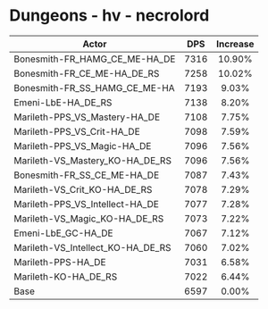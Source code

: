 # Dungeons - hv - necrolord
| Actor | DPS | Increase |
|---|:---:|:---:|
|Bonesmith-FR_HAMG_CE_ME-HA_DE|7316|10.90%|
|Bonesmith-FR_CE_ME-HA_DE_RS|7258|10.02%|
|Bonesmith-FR_SS_HAMG_CE_ME-HA|7193|9.03%|
|Emeni-LbE-HA_DE_RS|7138|8.20%|
|Marileth-PPS_VS_Mastery-HA_DE|7108|7.75%|
|Marileth-PPS_VS_Crit-HA_DE|7098|7.59%|
|Marileth-PPS_VS_Magic-HA_DE|7096|7.56%|
|Marileth-VS_Mastery_KO-HA_DE_RS|7096|7.56%|
|Bonesmith-FR_SS_CE_ME-HA_DE|7087|7.43%|
|Marileth-VS_Crit_KO-HA_DE_RS|7078|7.29%|
|Marileth-PPS_VS_Intellect-HA_DE|7077|7.28%|
|Marileth-VS_Magic_KO-HA_DE_RS|7073|7.22%|
|Emeni-LbE_GC-HA_DE|7067|7.12%|
|Marileth-VS_Intellect_KO-HA_DE_RS|7060|7.02%|
|Marileth-PPS-HA_DE|7031|6.58%|
|Marileth-KO-HA_DE_RS|7022|6.44%|
|Base|6597|0.00%|
